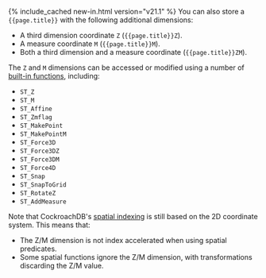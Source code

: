 {% include_cached new-in.html version="v21.1" %} You can also store a `{{page.title}}` with the following additional dimensions:

- A third dimension coordinate `Z` (`{{page.title}}Z`).
- A measure coordinate `M` (`{{page.title}}M`).
- Both a third dimension and a measure coordinate (`{{page.title}}ZM`).

The `Z` and `M` dimensions can be accessed or modified using a number of [built-in functions](functions-and-operators.html#spatial-functions), including:

- `ST_Z`
- `ST_M`
- `ST_Affine`
- `ST_Zmflag`
- `ST_MakePoint`
- `ST_MakePointM`
- `ST_Force3D`
- `ST_Force3DZ`
- `ST_Force3DM`
- `ST_Force4D`
- `ST_Snap`
- `ST_SnapToGrid`
- `ST_RotateZ`
- `ST_AddMeasure`

Note that CockroachDB's [spatial indexing](spatial-indexes.html) is still based on the 2D coordinate system.  This means that:

- The Z/M dimension is not index accelerated when using spatial predicates.
- Some spatial functions ignore the Z/M dimension, with transformations discarding the Z/M value.
